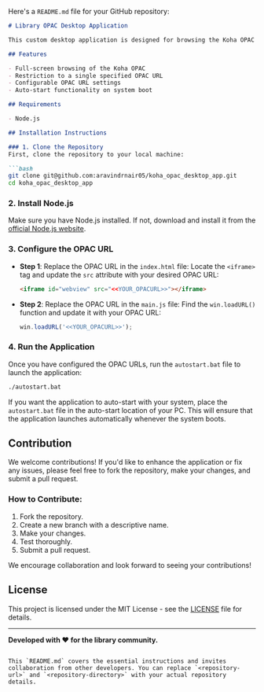 Here's a `README.md` file for your GitHub repository:

```markdown
# Library OPAC Desktop Application

This custom desktop application is designed for browsing the Koha OPAC (Online Public Access Catalog) for library organizations. Built on a Node.js environment, it provides a simple and focused interface to access the library's OPAC. The application ensures that users can only browse the specified OPAC URL, making it ideal for library settings.

## Features

- Full-screen browsing of the Koha OPAC
- Restriction to a single specified OPAC URL
- Configurable OPAC URL settings
- Auto-start functionality on system boot

## Requirements

- Node.js

## Installation Instructions

### 1. Clone the Repository
First, clone the repository to your local machine:

```bash
git clone git@github.com:aravindrnair05/koha_opac_desktop_app.git
cd koha_opac_desktop_app
```

### 2. Install Node.js
Make sure you have Node.js installed. If not, download and install it from the [official Node.js website](https://nodejs.org).

### 3. Configure the OPAC URL

- **Step 1**: Replace the OPAC URL in the `index.html` file:
  Locate the `<iframe>` tag and update the `src` attribute with your desired OPAC URL:

  ```html
  <iframe id="webview" src="<<YOUR_OPACURL>>"></iframe>
  ```

- **Step 2**: Replace the OPAC URL in the `main.js` file:
  Find the `win.loadURL()` function and update it with your OPAC URL:

  ```javascript
  win.loadURL('<<YOUR_OPACURL>>');
  ```

### 4. Run the Application
Once you have configured the OPAC URLs, run the `autostart.bat` file to launch the application:

```bash
./autostart.bat
```

If you want the application to auto-start with your system, place the `autostart.bat` file in the auto-start location of your PC. This will ensure that the application launches automatically whenever the system boots.

## Contribution

We welcome contributions! If you'd like to enhance the application or fix any issues, please feel free to fork the repository, make your changes, and submit a pull request.

### How to Contribute:

1. Fork the repository.
2. Create a new branch with a descriptive name.
3. Make your changes.
4. Test thoroughly.
5. Submit a pull request.

We encourage collaboration and look forward to seeing your contributions!

## License

This project is licensed under the MIT License - see the [LICENSE](LICENSE) file for details.

---

**Developed with ❤️ for the library community.**
```

This `README.md` covers the essential instructions and invites collaboration from other developers. You can replace `<repository-url>` and `<repository-directory>` with your actual repository details.
